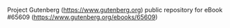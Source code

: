 Project Gutenberg (https://www.gutenberg.org) public repository for
eBook #65609 (https://www.gutenberg.org/ebooks/65609)

